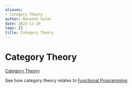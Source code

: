 ```yaml
---
aliases:
- Category Theory
author: Maneesh Sutar
date: 2023-11-29
tags: []
title: Category Theory
---
```


# Category Theory

[Category Theory](https://en.wikipedia.org/wiki/Category_theory)

See how category theory relates to [Functional Programming](functional_programming.md)

